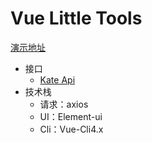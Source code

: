 # Vue Little Tools

[演示地址](https://shanelee-9.github.io/Vue-Little-Tools/dist)

- 接口
  - [Kate Api](https://api.66mz8.com/)
- 技术栈
  - 请求：axios
  - UI：Element-ui
  - Cli：Vue-Cli4.x
